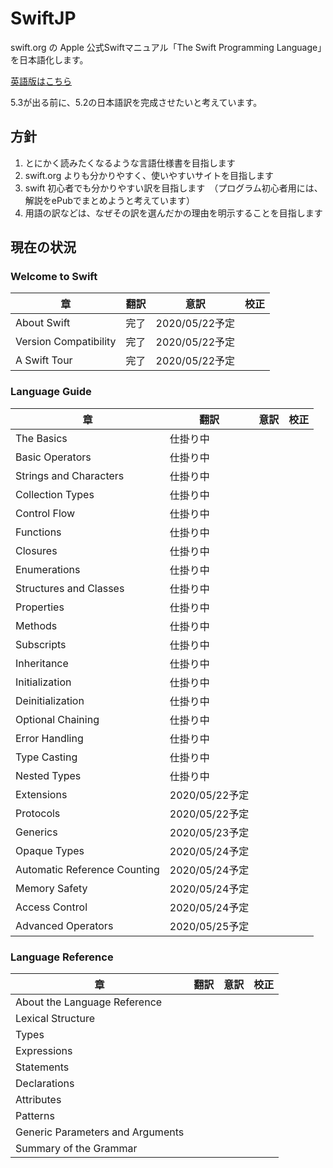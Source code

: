 # SwiftJP

swift.org の Apple 公式Swiftマニュアル「The Swift Programming Language」を日本語化します。

[英語版はこちら](https://docs.swift.org/swift-book/)

5.3が出る前に、5.2の日本語訳を完成させたいと考えています。

## 方針

1. とにかく読みたくなるような言語仕様書を目指します
1. swift.org よりも分かりやすく、使いやすいサイトを目指します
1. swift 初心者でも分かりやすい訳を目指します　（プログラム初心者用には、解説をePubでまとめようと考えています）
1. 用語の訳などは、なぜその訳を選んだかの理由を明示することを目指します

## 現在の状況

### Welcome to Swift

| 章 | 翻訳 | 意訳 | 校正 |
| --- | --- | --- | --- |
| About Swift | 完了 | 2020/05/22予定 |  |
| Version Compatibility | 完了 | 2020/05/22予定 |  |
| A Swift Tour | 完了 | 2020/05/22予定 |  |

### Language Guide

| 章 | 翻訳 | 意訳 | 校正 |
| --- | --- | --- | --- |
| The Basics | 仕掛り中 |  |  |
| Basic Operators | 仕掛り中 |  |  |
| Strings and Characters | 仕掛り中 |  |  |
| Collection Types | 仕掛り中 |  |  |
| Control Flow | 仕掛り中 |  |  |
| Functions | 仕掛り中 |  |  |
| Closures | 仕掛り中 |  |  |
| Enumerations | 仕掛り中 |  |  |
| Structures and Classes | 仕掛り中 |  |  |
| Properties | 仕掛り中 |  |  |
| Methods | 仕掛り中 |  |  |
| Subscripts | 仕掛り中 |  |  |
| Inheritance | 仕掛り中 |  |  |
| Initialization | 仕掛り中 |  |  |
| Deinitialization | 仕掛り中 |  |  |
| Optional Chaining | 仕掛り中 |  |  |
| Error Handling | 仕掛り中 |  |  |
| Type Casting | 仕掛り中 |  |  |
| Nested Types | 仕掛り中 |  |  |
| Extensions | 2020/05/22予定 |  |  |
| Protocols | 2020/05/22予定 |  |  |
| Generics | 2020/05/23予定 |  |  |
| Opaque Types | 2020/05/24予定 |  |  |
| Automatic Reference Counting | 2020/05/24予定 |  |  |
| Memory Safety | 2020/05/24予定 |  |  |
| Access Control | 2020/05/24予定 |  |  |
| Advanced Operators | 2020/05/25予定 |  |  |

### Language Reference

| 章 | 翻訳 | 意訳 | 校正 |
| --- | --- | --- | --- |
| About the Language Reference |  |  |  |
| Lexical Structure |  |  |  |
| Types |  |  |  |
| Expressions |  |  |  |
| Statements |  |  |  |
| Declarations |  |  |  |
| Attributes |  |  |  |
| Patterns |  |  |  |
| Generic Parameters and Arguments |  |  |  |
| Summary of the Grammar |  |  |  |





